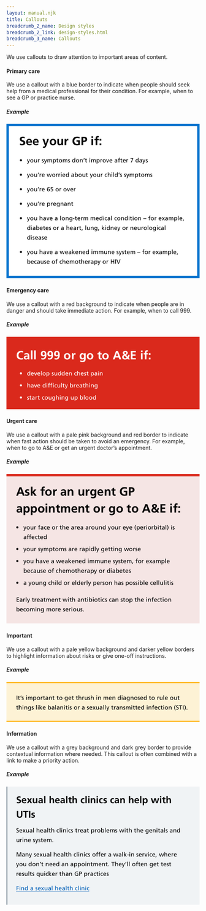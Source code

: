 ```yaml
---
layout: manual.njk
title: Callouts
breadcrumb_2_name: Design styles
breadcrumb_2_link: design-styles.html
breadcrumb_3_name: Callouts
---
```

We use callouts to draw attention to important areas of content.

#### Primary care

We use a callout with a blue border to indicate when people should seek help from a medical professional for
their condition. For example, when to see a GP or practice nurse.

##### Example
<div class="example">
  <img src="assets/components/callout/primary-care.png" alt="Primary care callout">
</div>  

#### Emergency care

We use a callout with a red background to indicate when people are in danger and should take immediate action.
For example, when to call 999.

##### Example
<div class="example">
  <img src="assets/components/callout/emergency.png" alt="Emergency callout">
</div>

#### Urgent care
We use a callout with a pale pink background and red border to indicate when fast action should be taken to avoid
an emergency. For example, when to go to A&E or get an urgent doctor’s appointment.

##### Example
<div class="example">
  <img src="assets/components/callout/urgent.png" alt="Urgent callout">
</div>

#### Important

We use a callout with a pale yellow background and darker yellow borders to highlight information about risks or
give one-off instructions.

##### Example
<div class="example">
  <img src="assets/components/callout/important.png" alt="Important callout">
</div>

#### Information

We use a callout with a grey background and dark grey border to provide contextual information where needed.
This callout is often combined with a link to make a priority action.

##### Example
<div class="example">
  <img src="assets/components/callout/info.png" alt="Info callout">
</div>
